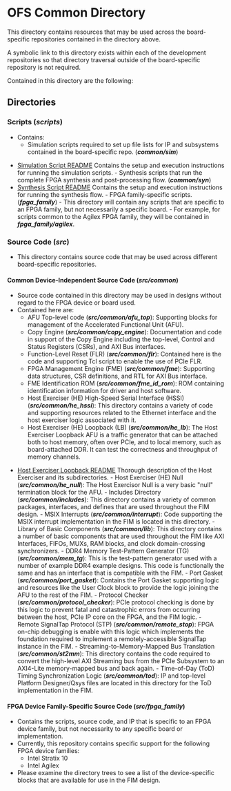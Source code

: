 # OFS Common Directory

This directory contains resources that may be used across the board-specific repositories contained in the directory above.

A symbolic link to this directory exists within each of the development repositories so that directory traversal outside of the board-specific repository is not required.

Contained in this directory are the following:

## Directories

### Scripts (***scripts***)
   - Contains:
      - Simulation scripts required to set up file lists for IP and subsystems contained in the board-specific repo. (***common/sim***)
* [Simulation Script README](scripts/common/sim/readme.txt) Contains the setup and execution instructions for running the simulation scripts.
      - Synthesis scripts that run the complete FPGA synthesis and post-processing flow. (***common/syn***)
* [Synthesis Script README](scripts/common/syn/README.md) Contains the setup and execution instructions for running the synthesis flow.
      - FPGA family-specific scripts. (***fpga\_family***)
         - This directory will contain any scripts that are specific to an FPGA family, but not necessarily a specific board.
         - For example, for scripts common to the Agilex FPGA family, they will be contained in ***fpga\_family/agilex***.
### Source Code (***src***)
   - This directory contains source code that may be used across different board-specific repositories.
#### Common Device-Independent Source Code (***src/common***)
   - Source code contained in this directory may be used in designs without regard to the FPGA device or board used.
   - Contained here are:
      - AFU Top-level code (***src/common/afu\_top***): Supporting blocks for management of the Accelerated Functional Unit (AFU).
      - Copy Engine (***src/common/copy\_engine***): Documentation and code in support of the Copy Engine including the top-level, Control and Status Registers (CSRs), and AXI Bus interfaces.
      - Function-Level Reset (FLR) (***src/common/flr***): Contained here is the code and supporting Tcl script to enable the use of PCIe FLR.
      - FPGA Management Engine (FME) (***src/common/fme***): Supporting data structures, CSR definitions, and RTL for AXI Bus interface.
      - FME Identification ROM (***src/common/fme\_id\_rom***): ROM containing identification information for driver and host software.
      - Host Exerciser (HE) High-Speed Serial Interface (HSSI) (***src/common/he\_hssi***): This directory contains a variety of code and supporting resources related to the Ethernet interface and the host exerciser logic associated with it.
      - Host Exerciser (HE) Loopback (LB) (***src/common/he\_lb***): The Host Exerciser Loopback AFU is a traffic generator that can be attached both to host memory, often over PCIe, and to local memory, such as board-attached DDR. It can test the correctness and throughput of memory channels.
* [Host Exerciser Loopback README](src/common/he_lb/README.md) Thorough description of the Host Exerciser and its subdirectories.
      - Host Exerciser (HE) Null (***src/common/he\_null***): The Host Exercisor Null is a very basic "null" termination block for the AFU.
      - Includes Directory (***src/common/includes***): This directory contains a variety of common packages, interfaces, and defines that are used throughout the FIM design.
      - MSIX Interrupts (***src/common/interrupt***): Code supporting the MSIX interrupt implementation in the FIM is located in this directory.
      - Library of Basic Components (***src/common/lib***): This directory contains a number of basic components that are used throughout the FIM like AXI Interfaces, FIFOs, MUXs, RAM blocks, and clock domain-crossing synchronizers.
      - DDR4 Memory Test-Pattern Generator (TG) (***src/common/mem\_tg***): This is the test-pattern generator used with a number of example DDR4 example designs.  This code is functionally the same and has an interface that is compatible with the FIM.
      - Port Gasket (***src/common/port\_gasket***): Contains the Port Gasket supporting logic and resources like the User Clock block to provide the logic joining the AFU to the rest of the FIM.
      - Protocol Checker (***src/common/protocol\_checker***): PCIe protocol checking is done by this logic to prevent fatal and catastrophic errors from occurring between the host, PCIe IP core on the FPGA, and the FIM logic.
      - Remote SignalTap Protocol (STP) (***src/common/remote\_stop***): FPGA on-chip debugging is enable with this logic which implements the foundation required to implement a remotely-accessible SignalTap instance in the FIM.
      - Streaming-to-Memory-Mapped Bus Translation (***src/common/st2mm***): This directory contains the code required to convert the high-level AXI Streaming bus from the PCIe Subsystem to an AXI4-Lite memory-mapped bus and back again.
      - Time-of-Day (ToD) Timing Synchronization Logic (***src/common/tod***): IP and top-level Platform Designer/Qsys files are located in this directory for the ToD implementation in the FIM.
#### FPGA Device Family-Specific Source Code (***src/fpga\_family***)
   - Contains the scripts, source code, and IP that is specific to an FPGA device family, but not necessarity to any specific board or implementation.
   - Currently, this repository contains specific support for the following FPGA device families:
      - Intel Stratix 10
      - Intel Agilex
   - Please examine the directory trees to see a list of the device-specific blocks that are available for use in the FIM design.
